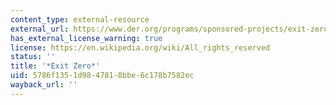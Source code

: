 ```yaml
---
content_type: external-resource
external_url: https://www.der.org/programs/sponsored-projects/exit-zero/
has_external_license_warning: true
license: https://en.wikipedia.org/wiki/All_rights_reserved
status: ''
title: '*Exit Zero*'
uid: 5786f135-1d98-4781-8bbe-6c178b7582ec
wayback_url: ''
---
```

